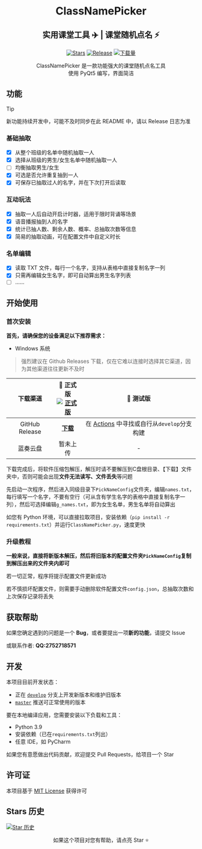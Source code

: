 <!--markdownlint-disable MD001 MD033 MD041 MD051-->

<div align="center">

# ClassNamePicker
## 实用课堂工具 :airplane:  | 课堂随机点名 :zap: 

[![Stars](https://img.shields.io/github/stars/Chengzi600/RandomPickName?label=Stars)](https://github.com/ClassIsland/ClassIsland)
[![Release](https://img.shields.io/github/v/release/Chengzi600/RandomPickName?style=flat-square&color=%233fb950&label=正式版)](https://github.com/ClassIsland/ClassIsland/releases/latest)
[![下载量](https://img.shields.io/github/downloads/Chengzi600/RandomPickName/total?style=social&label=下载量&logo=github)](https://github.com/ClassIsland/ClassIsland/releases/latest)

ClassNamePicker 是一款功能强大的课堂随机点名工具<br/>
使用 PyQt5 编写，界面简洁
</div>

## 功能

> [!TIP]
>
> 新功能持续开发中，可能不及时同步在此 README 中，请以 Release 日志为准

### 基础抽取

- [x] 从整个班级的名单中随机抽取一人
- [x] 选择从班级的男生/女生名单中随机抽取一人
- [ ] 均衡抽取男生/女生
- [x] 可选是否允许重复抽到一人
- [x] 可保存已抽取过人的名字，并在下次打开后读取

### 互动玩法

- [x] 抽取一人后自动开启计时器，适用于限时背诵等场景
- [x] 语音播报抽到人的名字
- [x] 统计已抽人数、剩余人数、概率、总抽取次数等信息
- [x] 简易的抽取动画，可在配置文件中自定义时长

### 名单编辑

- [x] 读取 TXT 文件，每行一个名字，支持从表格中直接复制名字一列
- [x] 只需再编辑女生名字，即可自动算出男生名字列表
- [ ] ……

## 开始使用
### 首次安装
**首先，请确保您的设备满足以下推荐需求：**

- Windows 系统

> 强烈建议在 Github Releases 下载，仅在它难以连接时选择其它渠道，因为其他渠道往往更新不及时

|      下载渠道      | **🚀 正式版**<br/>[![正式版](https://img.shields.io/github/v/release/Chengzi600/ClassNamePicker?style=flat-square&color=%233fb950&label=)](https://github.com/Chengzi600/ClassNamePicker/releases/latest) |                                       🚧 测试版<br/>                                       |
|:--------------:|:---------------------------------------------------------------------------------------------------------------------------------------------------------------------------------------------------:|:---------------------------------------------------------------------------------------:|
| GitHub Release |                                                               [**下载**](https://github.com/Chengzi600/ClassNamePicker/releases/latest)                                                               | 在 [Actions](https://github.com/Chengzi600/ClassNamePicker/actions) 中寻找或自行从`develop`分支构建 |
|      蓝奏云盘      |                                                                                                暂未上传                                                                                                 |                                            -                                            |


下载完成后，将软件压缩包解压，解压时请不要解压到C盘根目录、【下载】文件夹中，否则可能会出现**文件无法读写、文件丢失**等问题

先启动一次程序，然后进入同级目录下`PickNameConfig`文件夹，编辑`names.txt`，每行填写一个名字，不要有空行（可从含有学生名字的表格中直接复制名字一列），然后可选择编辑`g_names.txt`，即为女生名单，男生名单将自动算出

如您有 Python 环境，可以直接拉取项目，安装依赖（`pip install -r requirements.txt`）并运行`ClassNamePicker.py`，速度更快

### 升级教程
 **一般来说，直接将新版本解压，然后将旧版本的配置文件夹`PickNameConfig`复制到解压出来的文件夹内即可** 

若一切正常，程序将提示配置文件更新成功

若不慎损坏配置文件，则需要手动删除软件配置文件`config.json`，总抽取次数和上次保存记录将丢失

## 获取帮助

如果您确定遇到的问题是一个 **Bug**，或者要提出一项**新的功能**，请提交 Issue

或联系作者: **QQ:2752718571**

## 开发

本项目目前开发状态：

- 正在 [`develop`](https://github.com/Chengzi600/ClassNamePicker/tree/develop) 分支上开发新版本和维护旧版本
- [`master`](https://github.com/Chengzi600/ClassNamePicker/tree/master) 推送可正常使用的版本


要在本地编译应用，您需要安装以下负载和工具：

- Python 3.9
- 安装依赖（已在`requirements.txt`列出）
- 任意 IDE，如 PyCharm


如果您有意愿做出代码贡献，欢迎提交 Pull Requests，给项目一个 Star


## 许可证

本项目基于 [MIT License](LICENSE) 获得许可

## Stars 历史

[![Star 历史](https://starchart.cc/Chengzi600/ClassNamePicker.svg?variant=adaptive)](https://starchart.cc/Chengzi600/ClassNamePicker)

<div align="center">

如果这个项目对您有帮助，请点亮 Star ⭐

</div>